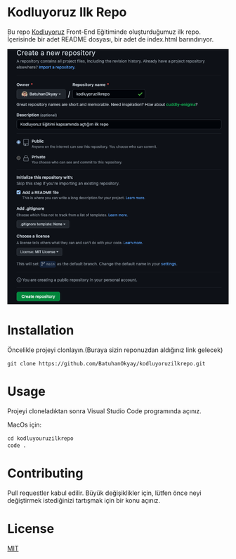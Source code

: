 # Kodluyoruz Ilk Repo
Bu repo [Kodluyoruz](https://kodluyoruz.org/tr/kodluyoruz/) Front-End Eğitiminde oluşturduğumuz ilk repo. İçerisinde bir adet README dosyası, bir adet de index.html barındırıyor.

![](/proje.png)

# Installation
Öncelikle projeyi clonlayın.(Buraya sizin reponuzdan aldığınız link gelecek)
```
git clone https://github.com/BatuhanOkyay/kodluyoruzilkrepo.git
```
# Usage
Projeyi cloneladıktan sonra Visual Studio Code programında açınız. 

MacOs için:
```
cd kodluyouruzilkrepo
code .
```
# Contributing
Pull requestler kabul edilir. Büyük değişiklikler için, lütfen önce neyi değiştirmek istediğinizi tartışmak için bir konu açınız.

# License
[MIT](/LICENSE)